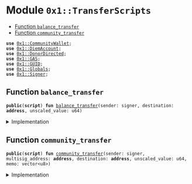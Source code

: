 
<a name="0x1_TransferScripts"></a>

# Module `0x1::TransferScripts`



-  [Function `balance_transfer`](#0x1_TransferScripts_balance_transfer)
-  [Function `community_transfer`](#0x1_TransferScripts_community_transfer)


<pre><code><b>use</b> <a href="CommunityWallet.md#0x1_CommunityWallet">0x1::CommunityWallet</a>;
<b>use</b> <a href="DiemAccount.md#0x1_DiemAccount">0x1::DiemAccount</a>;
<b>use</b> <a href="DonorDirected.md#0x1_DonorDirected">0x1::DonorDirected</a>;
<b>use</b> <a href="GAS.md#0x1_GAS">0x1::GAS</a>;
<b>use</b> <a href="../../../../../../../DPN/releases/artifacts/current/build/MoveStdlib/docs/GUID.md#0x1_GUID">0x1::GUID</a>;
<b>use</b> <a href="Globals.md#0x1_Globals">0x1::Globals</a>;
<b>use</b> <a href="../../../../../../../DPN/releases/artifacts/current/build/MoveStdlib/docs/Signer.md#0x1_Signer">0x1::Signer</a>;
</code></pre>



<a name="0x1_TransferScripts_balance_transfer"></a>

## Function `balance_transfer`



<pre><code><b>public</b>(<b>script</b>) <b>fun</b> <a href="ol_transfer.md#0x1_TransferScripts_balance_transfer">balance_transfer</a>(sender: signer, destination: <b>address</b>, unscaled_value: u64)
</code></pre>



<details>
<summary>Implementation</summary>


<pre><code><b>public</b>(<b>script</b>) <b>fun</b> <a href="ol_transfer.md#0x1_TransferScripts_balance_transfer">balance_transfer</a>(
    sender: signer,
    destination: <b>address</b>,
    unscaled_value: u64,
) {
    // IMPORTANT: the human representation of a value is unscaled.
    // The user which expects <b>to</b> send 10 coins, will input that <b>as</b> an
    // unscaled_value. This <b>script</b> converts it <b>to</b> the Move <b>internal</b> scale
    // by multiplying by COIN_SCALING_FACTOR.
    <b>let</b> value = unscaled_value * <a href="Globals.md#0x1_Globals_get_coin_scaling_factor">Globals::get_coin_scaling_factor</a>();
    <b>let</b> sender_addr = <a href="../../../../../../../DPN/releases/artifacts/current/build/MoveStdlib/docs/Signer.md#0x1_Signer_address_of">Signer::address_of</a>(&sender);
    <b>let</b> sender_balance_pre = <a href="DiemAccount.md#0x1_DiemAccount_balance">DiemAccount::balance</a>&lt;<a href="GAS.md#0x1_GAS">GAS</a>&gt;(sender_addr);
    <b>let</b> destination_balance_pre = <a href="DiemAccount.md#0x1_DiemAccount_balance">DiemAccount::balance</a>&lt;<a href="GAS.md#0x1_GAS">GAS</a>&gt;(destination);

    <b>let</b> with_cap = <a href="DiemAccount.md#0x1_DiemAccount_extract_withdraw_capability">DiemAccount::extract_withdraw_capability</a>(&sender);
    <a href="DiemAccount.md#0x1_DiemAccount_pay_from">DiemAccount::pay_from</a>&lt;<a href="GAS.md#0x1_GAS">GAS</a>&gt;(&with_cap, destination, value, b"balance_transfer", b"");
    <a href="DiemAccount.md#0x1_DiemAccount_restore_withdraw_capability">DiemAccount::restore_withdraw_capability</a>(with_cap);

    <b>assert</b>!(<a href="DiemAccount.md#0x1_DiemAccount_balance">DiemAccount::balance</a>&lt;<a href="GAS.md#0x1_GAS">GAS</a>&gt;(destination) &gt; destination_balance_pre, 01);
    <b>assert</b>!(<a href="DiemAccount.md#0x1_DiemAccount_balance">DiemAccount::balance</a>&lt;<a href="GAS.md#0x1_GAS">GAS</a>&gt;(sender_addr) &lt; sender_balance_pre, 02);
}
</code></pre>



</details>

<a name="0x1_TransferScripts_community_transfer"></a>

## Function `community_transfer`



<pre><code><b>public</b>(<b>script</b>) <b>fun</b> <a href="ol_transfer.md#0x1_TransferScripts_community_transfer">community_transfer</a>(sender: signer, multisig_address: <b>address</b>, destination: <b>address</b>, unscaled_value: u64, memo: vector&lt;u8&gt;)
</code></pre>



<details>
<summary>Implementation</summary>


<pre><code><b>public</b>(<b>script</b>) <b>fun</b> <a href="ol_transfer.md#0x1_TransferScripts_community_transfer">community_transfer</a>(
    sender: signer,
    multisig_address: <b>address</b>,
    destination: <b>address</b>,
    unscaled_value: u64,
    memo: vector&lt;u8&gt;,
) {
    // IMPORTANT: the human representation of a value is unscaled.
    // The user which expects <b>to</b> send 10 coins, will input that <b>as</b> an
    // unscaled_value. This <b>script</b> converts it <b>to</b> the Move <b>internal</b> scale
    // by multiplying by COIN_SCALING_FACTOR.
    <b>let</b> value = unscaled_value * <a href="Globals.md#0x1_Globals_get_coin_scaling_factor">Globals::get_coin_scaling_factor</a>();
    <b>let</b> sender_addr = <a href="../../../../../../../DPN/releases/artifacts/current/build/MoveStdlib/docs/Signer.md#0x1_Signer_address_of">Signer::address_of</a>(&sender);
    <b>assert</b>!(<a href="CommunityWallet.md#0x1_CommunityWallet_is_comm">CommunityWallet::is_comm</a>(sender_addr), 30001);

    // confirm the destination account <b>has</b> a slow wallet
    // TODO: this check only happens in this <b>script</b> since there's
    // a circular dependecy issue <b>with</b> <a href="DiemAccount.md#0x1_DiemAccount">DiemAccount</a> and <a href="CommunityWallet.md#0x1_CommunityWallet">CommunityWallet</a> which impedes
    // checking in <a href="CommunityWallet.md#0x1_CommunityWallet">CommunityWallet</a> <b>module</b>
    <b>assert</b>!(<a href="DiemAccount.md#0x1_DiemAccount_is_slow">DiemAccount::is_slow</a>(destination), 30002);

    <b>let</b> _uid = <a href="DonorDirected.md#0x1_DonorDirected_new_timed_transfer_multisig">DonorDirected::new_timed_transfer_multisig</a>(&sender, multisig_address, destination, value, memo);
    // <b>assert</b>!(DonorDirected::transfer_is_proposed(uid, multisig_address), 30003);
}
</code></pre>



</details>
